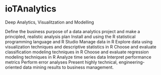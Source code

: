 # ioTAnalytics
Deep Analytics, Visualitzation and Modelling

Define the business purpose of a data analytics project and make a principled, realistic analysis plan
Install and using the R statistical programming language and R Studio
Manage data in R
Explore data using visualization techniques and descriptive statistics in R
Choose and evaluate classification modeling techniques in R
Choose and evaluate regression modeling techniques in R
Analyze time series data
Interpret performance metrics
Perform error analyses
Present highly technical, engineering-oriented data mining results to business management.
